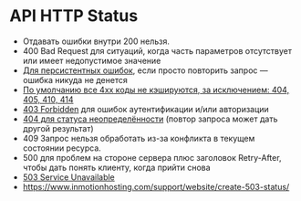 # API HTTP Status

- Отдавать ошибки внутри 200 нельзя.
- 400 Bad Request для ситуаций, когда часть параметров отсутствует или имеет недопустимое значение
 - [Для персистентных ошибок](https://habr.com/ru/post/533606/), если просто повторить запрос — ошибка никуда не денется
- [По умолчанию все 4xx коды не кэшируются, за исключением: 404, 405, 410, 414](https://restapitutorial.ru/httpstatuscodes.html)
- [403 Forbidden](https://wp-kama.ru/handbook/rest/basic/http-status-codes) для ошибок аутентификации и/или авторизации
- [404 для статуса неопределённости](https://developer.mozilla.org/ru/docs/Web/HTTP/Status) (повтор запроса может дать другой результат)
- 409 Запрос нельзя обработать из-за конфликта в текущем состоянии ресурса. 
- 500 для проблем на стороне сервера плюс заголовок Retry-After, чтобы дать понять клиенту, когда прийти снова
- [503 Service Unavailable](https://docs.apigee.com/api-platform/troubleshoot/runtime/503-service-unavailable)
 - https://www.inmotionhosting.com/support/website/create-503-status/
